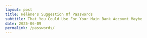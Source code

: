 ```yaml
---
layout: post
title: Hélène's Suggestion Of Passwords
subtitle: That You Could Use For Your Main Bank Account Maybe
date: 2025-06-09
permalink: /passwords/
---
```


<div id="password-container"></div>

<script>
// List of passwords - just add new ones to this array
const passwords = [
  "12345",
  "123456", 
  "1235813",
  "MrHandsome",
  "MrHandsome123",
  "pleasedonthackme",
  "hubbahubba",
];

// Generate HTML for all passwords
function generatePasswordList() {
  const container = document.getElementById('password-container');
  
  passwords.forEach((password, index) => {
    const passwordDiv = document.createElement('div');
    passwordDiv.style.cssText = 'display: flex; align-items: center; gap: 10px; margin-bottom: 1em;';
    
    const preElement = document.createElement('pre');
    preElement.id = `copy-target-${index}`;
    preElement.style.margin = '0';
    preElement.textContent = password;
    
    const button = document.createElement('button');
    button.textContent = 'Copy';
    button.onclick = () => copyText(`copy-target-${index}`);
    
    passwordDiv.appendChild(preElement);
    passwordDiv.appendChild(button);
    container.appendChild(passwordDiv);
  });
}

function copyText(id) {
  const el = document.getElementById(id);
  if (!el) {
    alert("Element not found.");
    return;
  }
  navigator.clipboard.writeText(el.innerText)
    .then(() => alert("Copied!"))
    .catch(err => alert("Copy failed: " + err));
}

// Generate the password list when page loads
document.addEventListener('DOMContentLoaded', generatePasswordList);
</script>

